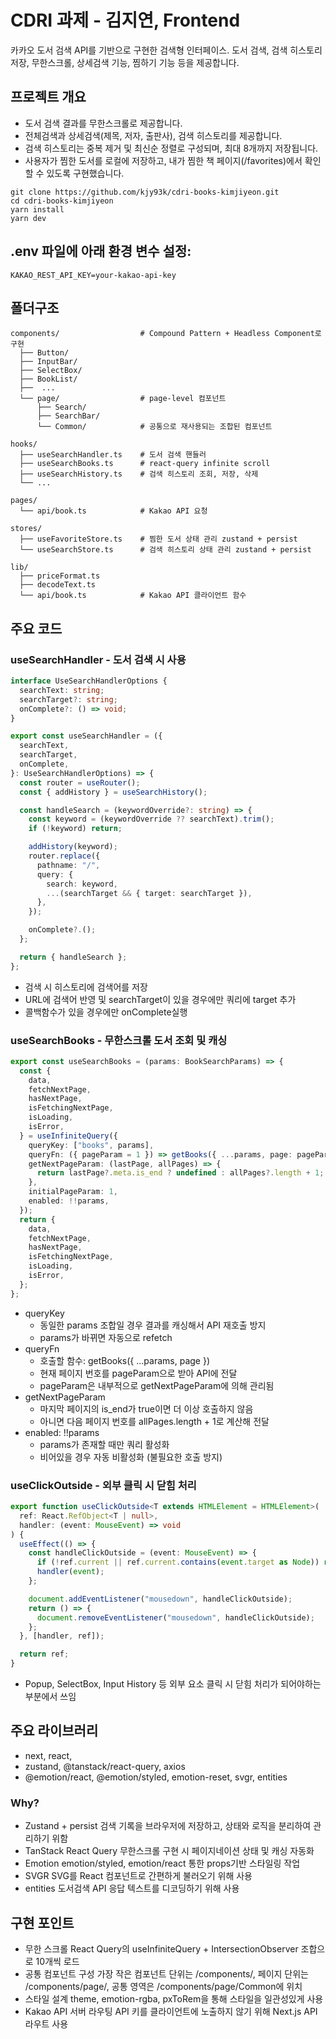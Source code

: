 # CDRI 과제 - 김지연, Frontend

카카오 도서 검색 API를 기반으로 구현한 검색형 인터페이스.
도서 검색, 검색 히스토리 저장, 무한스크롤, 상세검색 기능, 찜하기 기능 등을 제공합니다.

## 프로젝트 개요

- 도서 검색 결과를 무한스크롤로 제공합니다.
- 전체검색과 상세검색(제목, 저자, 출판사), 검색 히스토리를 제공합니다.
- 검색 히스토리는 중복 제거 및 최신순 정렬로 구성되며, 최대 8개까지 저장됩니다.
- 사용자가 찜한 도서를 로컬에 저장하고, 내가 찜한 책 페이지(/favorites)에서 확인할 수 있도록 구현했습니다.

```
git clone https://github.com/kjy93k/cdri-books-kimjiyeon.git
cd cdri-books-kimjiyeon
yarn install
yarn dev
```

## .env 파일에 아래 환경 변수 설정:

```
KAKAO_REST_API_KEY=your-kakao-api-key
```


## 폴더구조
```
components/                  # Compound Pattern + Headless Component로 구현
  ├── Button/
  ├── InputBar/
  ├── SelectBox/
  ├── BookList/
  ├──  ...      
  └── page/                  # page-level 컴포넌트
      ├── Search/
      ├── SearchBar/
      └── Common/            # 공통으로 재사용되는 조합된 컴포넌트

hooks/
  ├── useSearchHandler.ts    # 도서 검색 핸들러
  ├── useSearchBooks.ts      # react-query infinite scroll
  ├── useSearchHistory.ts    # 검색 히스토리 조회, 저장, 삭제
  └── ...

pages/
  └── api/book.ts            # Kakao API 요청

stores/
  ├── useFavoriteStore.ts    # 찜한 도서 상태 관리 zustand + persist
  └── useSearchStore.ts      # 검색 히스토리 상태 관리 zustand + persist

lib/
  ├── priceFormat.ts
  ├── decodeText.ts                  
  └── api/book.ts            # Kakao API 클라이언트 함수
```

## 주요 코드

### useSearchHandler - 도서 검색 시 사용

```ts
interface UseSearchHandlerOptions {
  searchText: string;
  searchTarget?: string;
  onComplete?: () => void;
}

export const useSearchHandler = ({
  searchText,
  searchTarget,
  onComplete,
}: UseSearchHandlerOptions) => {
  const router = useRouter();
  const { addHistory } = useSearchHistory();

  const handleSearch = (keywordOverride?: string) => {
    const keyword = (keywordOverride ?? searchText).trim();
    if (!keyword) return;

    addHistory(keyword);
    router.replace({
      pathname: "/",
      query: {
        search: keyword,
        ...(searchTarget && { target: searchTarget }),
      },
    });

    onComplete?.();
  };

  return { handleSearch };
};

```
- 검색 시 히스토리에 검색어를 저장
- URL에 검색어 반영 및 searchTarget이 있을 경우에만 쿼리에 target 추가
- 콜백함수가 있을 경우에만 onComplete실행

### useSearchBooks - 무한스크롤 도서 조회 및 캐싱

```ts
export const useSearchBooks = (params: BookSearchParams) => {
  const {
    data,
    fetchNextPage,
    hasNextPage,
    isFetchingNextPage,
    isLoading,
    isError,
  } = useInfiniteQuery({
    queryKey: ["books", params],
    queryFn: ({ pageParam = 1 }) => getBooks({ ...params, page: pageParam }),
    getNextPageParam: (lastPage, allPages) => {
      return lastPage?.meta.is_end ? undefined : allPages?.length + 1;
    },
    initialPageParam: 1,
    enabled: !!params,
  });
  return {
    data,
    fetchNextPage,
    hasNextPage,
    isFetchingNextPage,
    isLoading,
    isError,
  };
};

```
- queryKey
	-	동일한 params 조합일 경우 결과를 캐싱해서 API 재호출 방지
	-	params가 바뀌면 자동으로 refetch
- queryFn
	-	호출할 함수: getBooks({ ...params, page })
	-	현재 페이지 번호를 pageParam으로 받아 API에 전달
	-	pageParam은 내부적으로 getNextPageParam에 의해 관리됨
- getNextPageParam
	-	마지막 페이지의 is_end가 true이면 더 이상 호출하지 않음
	-	아니면 다음 페이지 번호를 allPages.length + 1로 계산해 전달
- enabled: !!params
	-	params가 존재할 때만 쿼리 활성화
	-	비어있을 경우 자동 비활성화 (불필요한 호출 방지)

### useClickOutside - 외부 클릭 시 닫힘 처리

```ts
export function useClickOutside<T extends HTMLElement = HTMLElement>(
  ref: React.RefObject<T | null>,
  handler: (event: MouseEvent) => void
) {
  useEffect(() => {
    const handleClickOutside = (event: MouseEvent) => {
      if (!ref.current || ref.current.contains(event.target as Node)) return;
      handler(event);
    };

    document.addEventListener("mousedown", handleClickOutside);
    return () => {
      document.removeEventListener("mousedown", handleClickOutside);
    };
  }, [handler, ref]);

  return ref;
}

```

- Popup, SelectBox, Input History 등 외부 요소 클릭 시 닫힘 처리가 되어야하는 부분에서 쓰임

## 주요 라이브러리

- next, react, 
- zustand, @tanstack/react-query, axios
- @emotion/react, @emotion/styled, emotion-reset, svgr, entities

### Why?

- Zustand + persist
  검색 기록을 브라우저에 저장하고, 상태와 로직을 분리하여 관리하기 위함
- TanStack React Query
  무한스크롤 구현 시 페이지네이션 상태 및 캐싱 자동화
- Emotion
  emotion/styled, emotion/react 통한 props기반 스타일링 작업
- SVGR
  SVG를 React 컴포넌트로 간편하게 불러오기 위해 사용
-	entities
  도서검색 API 응답 텍스트를 디코딩하기 위해 사용

## 구현 포인트

-	무한 스크롤
  React Query의 useInfiniteQuery + IntersectionObserver 조합으로 10개씩 로드
-	공통 컴포넌트 구성
  가장 작은 컴포넌트 단위는 /components/, 페이지 단위는 /components/page/, 공통 영역은     /components/page/Common에 위치
-	스타일 설계
  theme, emotion-rgba, pxToRem을 통해 스타일을 일관성있게 사용
- Kakao API 서버 라우팅
API 키를 클라이언트에 노출하지 않기 위해 Next.js API 라우트 사용

